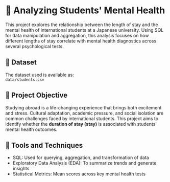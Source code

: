 # 🧠 Analyzing Students' Mental Health

This project explores the relationship between the length of stay and the mental health of international students at a Japanese university. Using SQL for data manipulation and aggregation, this analysis focuses on how different lengths of stay correlate with mental health diagnostics across several psychological tests.

## 📁 Dataset

The dataset used is available as:  
`data/students.csv`

## 📌 Project Objective

Studying abroad is a life-changing experience that brings both excitement and stress. Cultural adaptation, academic pressure, and social isolation are common challenges faced by international students. This project aims to identify whether the **duration of stay (stay)** is associated with students' mental health outcomes.


## 🧰 Tools and Techniques

- SQL: Used for querying, aggregation, and transformation of data
- Exploratory Data Analysis (EDA): To summarize trends and generate insights
- Statistical Metrics: Mean scores across key mental health tests

